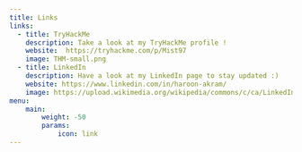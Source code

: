 ```yaml
---
title: Links
links:
  - title: TryHackMe
    description: Take a look at my TryHackMe profile ! 
    website:  https://tryhackme.com/p/Mist97
    image: THM-small.png
  - title: LinkedIn
    description: Have a look at my LinkedIn page to stay updated :)
    website: https://www.linkedin.com/in/haroon-akram/
    image: https://upload.wikimedia.org/wikipedia/commons/c/ca/LinkedIn_logo_initials.png
menu:
    main: 
        weight: -50
        params:
            icon: link
---
```

